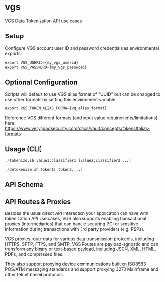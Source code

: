 # vgs
VGS Data Tokenization API use cases

## Setup
Configure VGS account user ID and password credentials as environmental exports:
```python
export VGS_USERID={my_vgs_userid}
export VGS_PASSWORD={my_vgs_password}
```

## Optional Configuration
Scripts will default to use VGS alias format of "UUID" but can be changed to use other formats by setting this environment variable:
```python
export VGS_TOKEN_ALIAS_FORMA={vg_alias_format}
```
Reference VGS different formats (and input value requirements/limitations) here: https://www.verygoodsecurity.com/docs/vault/concepts/tokens#alias-formats

## Usage (CLI)

```python
./tokenize.sh value1:classifier1 [value2:classifier2 ...]
```

```python
./detokenize.sh token1[,token2,...]
```


## API Schema


## API Routes & Proxies
Besides the usual direct API interaction your application can have with tokenization API use cases, VGS also supports enabling transactional proxies (intermediaries) that can handle securing PCI or sensitive information during transactions with 3rd party providers (e.g. PSPs).

VGS proxies route data for various data transmission protocols, including HTTPS, SFTP, FTPS, and SMTP. VGS Routes are payload-agnostic and can transform any binary or text-based payload, including JSON, XML, HTML, PDFs, and compressed files.

They also support proxying device communications built on ISO8583 POS/ATM messaging standards and support proxying 3270 Mainframe and other telnet based protocols.
